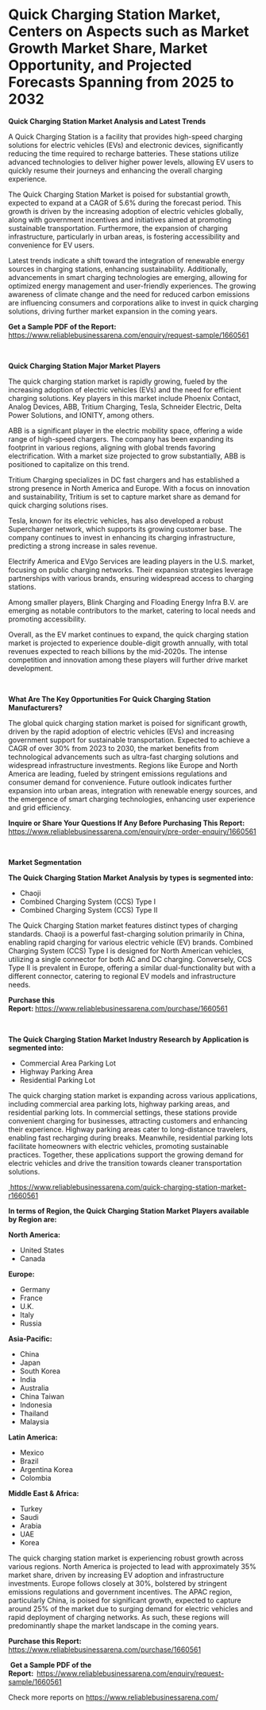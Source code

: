 <p><h1>Quick Charging Station Market, Centers on Aspects such as Market Growth Market Share, Market Opportunity, and Projected Forecasts Spanning from 2025 to 2032</h1></p><p><strong>Quick Charging Station Market Analysis and Latest Trends</strong></p>
<p><p>A Quick Charging Station is a facility that provides high-speed charging solutions for electric vehicles (EVs) and electronic devices, significantly reducing the time required to recharge batteries. These stations utilize advanced technologies to deliver higher power levels, allowing EV users to quickly resume their journeys and enhancing the overall charging experience. </p><p>The Quick Charging Station Market is poised for substantial growth, expected to expand at a CAGR of 5.6% during the forecast period. This growth is driven by the increasing adoption of electric vehicles globally, along with government incentives and initiatives aimed at promoting sustainable transportation. Furthermore, the expansion of charging infrastructure, particularly in urban areas, is fostering accessibility and convenience for EV users. </p><p>Latest trends indicate a shift toward the integration of renewable energy sources in charging stations, enhancing sustainability. Additionally, advancements in smart charging technologies are emerging, allowing for optimized energy management and user-friendly experiences. The growing awareness of climate change and the need for reduced carbon emissions are influencing consumers and corporations alike to invest in quick charging solutions, driving further market expansion in the coming years.</p></p>
<p><strong>Get a Sample PDF of the Report:&nbsp;</strong> <a href="https://www.reliablebusinessarena.com/enquiry/request-sample/1660561?utm_campaign=3008&utm_medium=2&utm_source=Github&utm_content=ia&utm_term=30032025&utm_id=quick-charging-station">https://www.reliablebusinessarena.com/enquiry/request-sample/1660561</a></p>
<p>&nbsp;</p>
<p><strong>Quick Charging Station Major Market Players</strong></p>
<p><p>The quick charging station market is rapidly growing, fueled by the increasing adoption of electric vehicles (EVs) and the need for efficient charging solutions. Key players in this market include Phoenix Contact, Analog Devices, ABB, Tritium Charging, Tesla, Schneider Electric, Delta Power Solutions, and IONITY, among others.</p><p>ABB is a significant player in the electric mobility space, offering a wide range of high-speed chargers. The company has been expanding its footprint in various regions, aligning with global trends favoring electrification. With a market size projected to grow substantially, ABB is positioned to capitalize on this trend.</p><p>Tritium Charging specializes in DC fast chargers and has established a strong presence in North America and Europe. With a focus on innovation and sustainability, Tritium is set to capture market share as demand for quick charging solutions rises.</p><p>Tesla, known for its electric vehicles, has also developed a robust Supercharger network, which supports its growing customer base. The company continues to invest in enhancing its charging infrastructure, predicting a strong increase in sales revenue.</p><p>Electrify America and EVgo Services are leading players in the U.S. market, focusing on public charging networks. Their expansion strategies leverage partnerships with various brands, ensuring widespread access to charging stations.</p><p>Among smaller players, Blink Charging and Floading Energy Infra B.V. are emerging as notable contributors to the market, catering to local needs and promoting accessibility.</p><p>Overall, as the EV market continues to expand, the quick charging station market is projected to experience double-digit growth annually, with total revenues expected to reach billions by the mid-2020s. The intense competition and innovation among these players will further drive market development.</p></p>
<p>&nbsp;</p>
<p><strong>What Are The Key Opportunities For Quick Charging Station Manufacturers?</strong></p>
<p><p>The global quick charging station market is poised for significant growth, driven by the rapid adoption of electric vehicles (EVs) and increasing government support for sustainable transportation. Expected to achieve a CAGR of over 30% from 2023 to 2030, the market benefits from technological advancements such as ultra-fast charging solutions and widespread infrastructure investments. Regions like Europe and North America are leading, fueled by stringent emissions regulations and consumer demand for convenience. Future outlook indicates further expansion into urban areas, integration with renewable energy sources, and the emergence of smart charging technologies, enhancing user experience and grid efficiency.</p></p>
<p><strong>Inquire or Share Your Questions If Any Before Purchasing This Report:</strong> <a href="https://www.reliablebusinessarena.com/enquiry/pre-order-enquiry/1660561?utm_campaign=3008&utm_medium=2&utm_source=Github&utm_content=ia&utm_term=30032025&utm_id=quick-charging-station">https://www.reliablebusinessarena.com/enquiry/pre-order-enquiry/1660561</a></p>
<p>&nbsp;</p>
<p><strong>Market Segmentation</strong></p>
<p><strong>The Quick Charging Station Market Analysis by types is segmented into:</strong></p>
<p><ul><li>Chaoji</li><li>Combined Charging System (CCS) Type I</li><li>Combined Charging System (CCS) Type II</li></ul></p>
<p><p>The Quick Charging Station market features distinct types of charging standards. Chaoji is a powerful fast-charging solution primarily in China, enabling rapid charging for various electric vehicle (EV) brands. Combined Charging System (CCS) Type I is designed for North American vehicles, utilizing a single connector for both AC and DC charging. Conversely, CCS Type II is prevalent in Europe, offering a similar dual-functionality but with a different connector, catering to regional EV models and infrastructure needs.</p></p>
<p><strong>Purchase this Report:&nbsp;</strong><a href="https://www.reliablebusinessarena.com/purchase/1660561?utm_campaign=3008&utm_medium=2&utm_source=Github&utm_content=ia&utm_term=30032025&utm_id=quick-charging-station">https://www.reliablebusinessarena.com/purchase/1660561</a></p>
<p>&nbsp;</p>
<p><strong>The Quick Charging Station Market Industry Research by Application is segmented into:</strong></p>
<p><ul><li>Commercial Area Parking Lot</li><li>Highway Parking Area</li><li>Residential Parking Lot</li></ul></p>
<p><p>The quick charging station market is expanding across various applications, including commercial area parking lots, highway parking areas, and residential parking lots. In commercial settings, these stations provide convenient charging for businesses, attracting customers and enhancing their experience. Highway parking areas cater to long-distance travelers, enabling fast recharging during breaks. Meanwhile, residential parking lots facilitate homeowners with electric vehicles, promoting sustainable practices. Together, these applications support the growing demand for electric vehicles and drive the transition towards cleaner transportation solutions.</p></p>
<p><a href="https://www.reliablebusinessarena.com/quick-charging-station-market-r1660561?utm_campaign=3008&utm_medium=2&utm_source=Github&utm_content=ia&utm_term=30032025&utm_id=quick-charging-station">&nbsp;https://www.reliablebusinessarena.com/quick-charging-station-market-r1660561</a></p>
<p><strong>In terms of Region, the Quick Charging Station Market Players available by Region are:</strong></p>
<p>
    <p> <strong> North America: </strong>
        <ul>
            <li>United States</li>
            <li>Canada</li>
        </ul>
        </p> 
    <p> <strong> Europe: </strong>
        <ul>
            <li>Germany</li>
            <li>France</li>
            <li>U.K.</li>
            <li>Italy</li>
            <li>Russia</li>
        </ul>
        </p> 
    <p> <strong> Asia-Pacific: </strong>
        <ul>
            <li>China</li>
            <li>Japan</li>
            <li>South Korea</li>
            <li>India</li>
            <li>Australia</li>
            <li>China Taiwan</li>
            <li>Indonesia</li>
            <li>Thailand</li>
            <li>Malaysia</li>
        </ul>
        </p> 
    <p> <strong> Latin America: </strong>
        <ul>
            <li>Mexico</li>
            <li>Brazil</li>
            <li>Argentina Korea</li>
            <li>Colombia</li>
        </ul>
        </p> 
    <p> <strong> Middle East & Africa: </strong>
        <ul>
            <li>Turkey</li>
            <li>Saudi</li>
            <li>Arabia</li>
            <li>UAE</li>
            <li>Korea</li>
        </ul>
    </p>
    </p>
<p><p>The quick charging station market is experiencing robust growth across various regions. North America is projected to lead with approximately 35% market share, driven by increasing EV adoption and infrastructure investments. Europe follows closely at 30%, bolstered by stringent emissions regulations and government incentives. The APAC region, particularly China, is poised for significant growth, expected to capture around 25% of the market due to surging demand for electric vehicles and rapid deployment of charging networks. As such, these regions will predominantly shape the market landscape in the coming years.</p></p>
<p><strong>Purchase this Report: </strong><a href="https://www.reliablebusinessarena.com/purchase/1660561?utm_campaign=3008&utm_medium=2&utm_source=Github&utm_content=ia&utm_term=30032025&utm_id=quick-charging-station">https://www.reliablebusinessarena.com/purchase/1660561</a></p>
<p>&nbsp;<strong>Get a Sample PDF of the Report:&nbsp;&nbsp;</strong><a href="https://www.reliablebusinessarena.com/enquiry/request-sample/1660561?utm_campaign=3008&utm_medium=2&utm_source=Github&utm_content=ia&utm_term=30032025&utm_id=quick-charging-station">https://www.reliablebusinessarena.com/enquiry/request-sample/1660561</a></p>
<p><strong></strong></p>
<p>Check more reports on <a href="https://www.reliablebusinessarena.com/?utm_campaign=3008&utm_medium=2&utm_source=Github&utm_content=ia&utm_term=30032025&utm_id=quick-charging-station">https://www.reliablebusinessarena.com/</a></p>